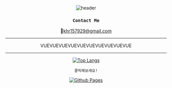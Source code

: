 <div align=center>

![header](https://capsule-render.vercel.app/api?type=waving&color=gradient&height=160&section=header&text=Ohyo&fontSize=70)

### `Contact Me`
📧khr157929@gmail.com


---

VUEVUEVUEVUEVUEVUEVUEVUEVUEVUE

---

[![Top Langs](https://github-readme-stats.vercel.app/api/top-langs/?username=O-h-y-o&layout=compact&thema=apprentice)](https://github.com/O-h-y-o)

`클릭해보세요!`

<a href="https://O-h-y-o.github.io">![Github Pages](https://img.shields.io/badge/github%20pages-121013?style=for-the-badge&logo=github&logoColor=white) </a>

</div>
